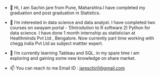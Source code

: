 - 👋 Hi, I am Sachin jare from Pune, Maharshtra.I have completed my graduation and post graduation in Statistics.
- 👀 I’m interested in data science and data analyst. I have completed two courses on swayam portal - 1)Introdution to R software 2) Python for data science.
I have done 1 month internship as statistician at Healthminds Pvt Ltd , Bengalore. Now currently part time working with chegg india Pvt Ltd as subject mattter expert.
- 🌱 I’m currently learning Tableau and SQL. in my spare time i am exploring and
 gaining some new knowledge on share market.

- 📫 You can reach to me
    Email ID : jareschin1@gmail.com

<!---
jaresachin/jaresachin is a ✨ special ✨ repository because its `README.md` (this file) appears on your GitHub profile.
You can click the Preview link to take a look at your changes.
--->
